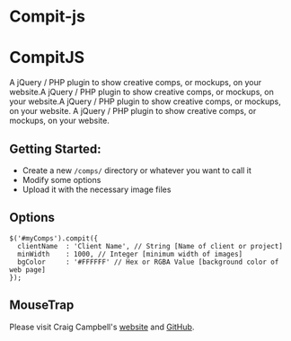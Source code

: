 Compit-js
=========
# CompitJS

A jQuery / PHP plugin to show creative comps, or mockups, on your website.A jQuery / PHP plugin to show creative comps, or mockups, on your website.A jQuery / PHP plugin to show creative comps, or mockups, on your website.
A jQuery / PHP plugin to show creative comps, or mockups, on your website.

## Getting Started:

* Create a new `/comps/` directory or whatever you want to call it
* Modify some options
* Upload it with the necessary image files

## Options
```
$('#myComps').compit({
  clientName  : 'Client Name', // String [Name of client or project]
  minWidth    : 1000, // Integer [minimum width of images]
  bgColor     : '#FFFFFF' // Hex or RGBA Value [background color of web page]
});
```

## MouseTrap

Please visit Craig Campbell's [website](http://craig.is/killing/mice) and [GitHub](https://github.com/ccampbell/mousetrap).